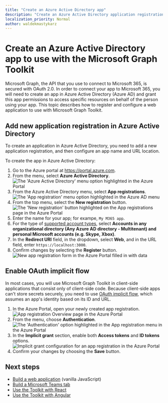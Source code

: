 ```yaml
---
title: "Create an Azure Active Directory app"
description: "Create an Azure Active Directory application registration for communicating with Microsoft 365"
localization_priority: Normal
author: waldekmastykarz
---
```


# Create an Azure Active Directory app to use with the Microsoft Graph Toolkit

Microsoft Graph, the API that you use to connect to Microsoft 365, is secured with OAuth 2.0. In order to connect your app to Microsoft 365, you will need to create an app in Azure Active Directory (Azure AD) and grant this app permissions to access specific resources on behalf of the person using your app. This topic describes how to register and configure a web application to use with Microsoft Graph Toolkit.

## Add new application registration in Azure Active Directory

To create an application in Azure Active Directory, you need to add a new application registration, and then configure an app name and URL location.

To create the app in Azure Active Directory:

1. Go to the Azure portal at https://portal.azure.com.
1. From the menu, select **Azure Active Directory**.
   ![The 'Azure Active Directory' menu option highlighted in the Azure Portal](../images/aad-app-registration-spa/mgt-azure-menu-add.png)
1. From the Azure Active Directory menu, select **App registrations**.
   ![The 'App registration' menu option highlighted in the Azure AD menu](../images/aad-app-registration-spa/mgt-azure-add-menu-appreg.png)
1. From the top menu, select the **New registration** button.
   ![The 'New registration' button highlighted on the App registrations page in the Azure Portal](../images/aad-app-registration-spa/mgt-azure-add-appreg-newreg-button.png)
1. Enter the name for your app; for exampe, `My M365 app`.
1. For the type of [supported account types](/azure/active-directory/develop/single-and-multi-tenant-apps#who-can-sign-in-to-your-app), select **Accounts in any organizational directory (Any Azure AD directory - Multitenant) and personal Microsoft accounts (e.g. Skype, Xbox)**.
1. In the **Redirect URI** field, in the dropdown, select **Web**, and in the URL field, enter `https://localhost:3000`.
1. Confirm changes by selecting the **Register** button.
   ![New app registration form in the Azure Portal filled in with data](../images/aad-app-registration-spa/mgt-azure-add-appreg-newreg.png)

## Enable OAuth implicit flow

In most cases, you will use Microsoft Graph Toolkit in client-side applications that consist only of client-side code. Because client-side apps can't store secrets securely, you need to use [OAuth implicit flow](/azure/active-directory/develop/v2-oauth2-implicit-grant-flow?WT.mc_id=m365-10340-wmastyka), which assumes an app's identity based on its ID and URL.

1. In the Azure Portal, open your newly created app registration.
   ![App registration Overview page in the Azure Portal](../images/aad-app-registration-spa/mgt-azure-add-appreg.png)
1. From the menu, choose **Authentication**.
   ![The 'Authentication' option highlighted in the App registration menu in the Azure Portal](../images/aad-app-registration-spa/mgt-azure-add-appreg-menu-authentication.png)
1. In the **Implicit grant** section, enable both **Access tokens** and **ID tokens** options.
   ![Implicit grant configuration for an app registration in the Azure Portal](../images/aad-app-registration-spa/mgt-azure-add-appreg-implicitgrant.png)
1. Confirm your changes by choosing the **Save** button.

## Next steps

- [Build a web application](./build-a-web-app.md) (vanilla JavaScript)
- [Build a Microsoft Teams tab](./build-a-microsoft-teams-tab.md)
- [Use the Toolkit with React](./use-toolkit-with-react.md)
- [Use the Toolkit with Angular](./use-toolkit-with-angular.md)
